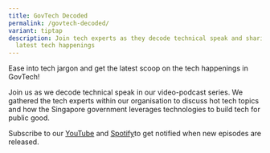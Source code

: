 ```yaml
---
title: GovTech Decoded
permalink: /govtech-decoded/
variant: tiptap
description: Join tech experts as they decode technical speak and sharing the
  latest tech happenings
---
```

<p>Ease into tech jargon and get the latest scoop on the tech happenings
in GovTech!</p>
<p>Join us as we decode technical speak in our video-podcast series. We gathered
the tech experts within our organisation to discuss hot tech topics and
how the Singapore government leverages technologies to build tech for public
good.</p>
<p></p>
<p>Subscribe to our <a href="https://www.youtube.com/@GovTechSG" rel="noopener nofollow" target="_blank">YouTube</a> and
<a href="https://open.spotify.com/show/6ZhKSG18z7bQ30jIvn4965?si=a8YjBA4qQ_ihKug1Ne2znQ&amp;nd=1&amp;dlsi=99d2bf0d3719429b" rel="noopener nofollow" target="_blank">Spotify</a>to get notified when new episodes are released.
<br>
</p>